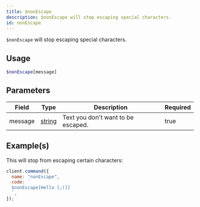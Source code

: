 ```yaml
---
title: $nonEscape
description: $nonEscape will stop escaping special characters.
id: nonEscape
---
```


`$nonEscape` will stop escaping special characters.

## Usage

```php
$nonEscape[message]
```

## Parameters

| Field   | Type                                                                                              | Description                        | Required |
| ------- | ------------------------------------------------------------------------------------------------- | ---------------------------------- | -------- |
| message | [string](https://developer.mozilla.org/en-US/docs/Web/JavaScript/Reference/Global_Objects/String) | Text you don't want to be escaped. | true     |

## Example(s)

This will stop from escaping certain characters:

```javascript
client.command({
  name: "nonEscape",
  code: `
  $nonEscape[Hello [;)]]
  `,
});
```
